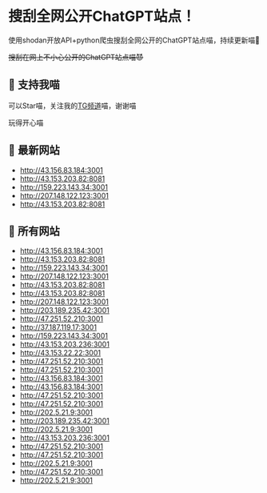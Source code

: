 # 搜刮全网公开ChatGPT站点！

使用shodan开放API+python爬虫搜刮全网公开的ChatGPT站点喵，持续更新喵🥳

~~搜刮在网上不小心公开的ChatGPT站点喵😈~~

## 🚀 支持我喵

可以Star喵，关注我的[TG频道](https://t.me/puddin_share)喵，谢谢喵

玩得开心喵

## 📖 最新网站

- http://43.156.83.184:3001
- http://43.153.203.82:8081
- http://159.223.143.34:3001
- http://207.148.122.123:3001
- http://43.153.203.82:8081


## 📖 所有网站

- http://43.156.83.184:3001
- http://43.153.203.82:8081
- http://159.223.143.34:3001
- http://207.148.122.123:3001
- http://43.153.203.82:8081
- http://43.153.203.82:8081
- http://207.148.122.123:3001
- http://203.189.235.42:3001
- http://47.251.52.210:3001
- http://37.187.119.17:3001
- http://159.223.143.34:3001
- http://43.153.203.236:3001
- http://43.153.22.22:3001
- http://47.251.52.210:3001
- http://47.251.52.210:3001
- http://43.156.83.184:3001
- http://43.156.83.184:3001
- http://47.251.52.210:3001
- http://47.251.52.210:3001
- http://202.5.21.9:3001
- http://203.189.235.42:3001
- http://202.5.21.9:3001
- http://43.153.203.236:3001
- http://47.251.52.210:3001
- http://47.251.52.210:3001
- http://202.5.21.9:3001
- http://47.251.52.210:3001
- http://202.5.21.9:3001


